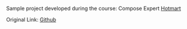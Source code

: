 Sample project developed during the course: Compose Expert
[Hotmart](https://pay.hotmart.com/V68269978T?off=bixerh24&checkoutMode=10&bid=1704374012320)

Original Link:
[Github](https://github.com/antoniolg/compose-expert-premium/tree/main/MarvelCompose)
